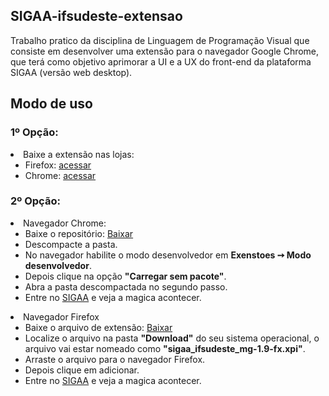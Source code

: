 <h2>SIGAA-ifsudeste-extensao</h2>
Trabalho pratico da disciplina de Linguagem de Programação Visual que consiste em desenvolver uma extensão para o navegador Google Chrome, que terá como objetivo aprimorar a UI e a UX do front-end da plataforma SIGAA (versão web desktop).
</br>
<h2>Modo de uso</h2>
<h3>1º Opção:</h3>
<li>Baixe a extensão nas lojas:
  <ul>
    <li>Firefox: <a href="https://addons.mozilla.org/pt-BR/firefox/addon/sigaa-ifsudeste-mg/">acessar</a></li>
    <li>Chrome: <a href="https://chrome.google.com/webstore/detail/sigaa-ifsudeste-mg/beadbogpcinefmgiilnogaplgchelene">acessar</a></li>
  </ul>
</li>
<h3>2º Opção:</h3>
<li>Navegador Chrome:
  <ul>
    <li>Baixe o repositório: <a href="https://github.com/matheuswr89/SIGAA-ifsudeste-extensao/archive/refs/heads/main.zip">Baixar</a></li>
    <li>Descompacte a pasta.</li>
    <li>No navegador habilite o modo desenvolvedor em <b>Exenstoes ➙ Modo desenvolvedor</b>.</li>
    <li>Depois clique na opção <b>"Carregar sem pacote"</b>.</li>
    <li>Abra a pasta descompactada no segundo passo.</li>
    <li>Entre no <a href="https://sig.ifsudestemg.edu.br">SIGAA</a> e veja a magica acontecer.</li>
  </ul>
</li>
<li>Navegador Firefox
  <ul>
    <li>Baixe o arquivo de extensão: <a href="https://github.com/matheuswr89/SIGAA-ifsudeste-extensao/raw/master/firefox/sigaa_ifsudeste_mg-1.9-fx.xpi">Baixar</a></li>
    <li>Localize o arquivo na pasta <b>"Download"</b> do seu sistema operacional, o arquivo vai estar nomeado como <b>"sigaa_ifsudeste_mg-1.9-fx.xpi"</b>.</li>
    <li>Arraste o arquivo para o navegador Firefox.</li>
    <li>Depois clique em adicionar.</li>
    <li>Entre no <a href="https://sig.ifsudestemg.edu.br">SIGAA</a> e veja a magica acontecer.</li>
  </ul>
</li>